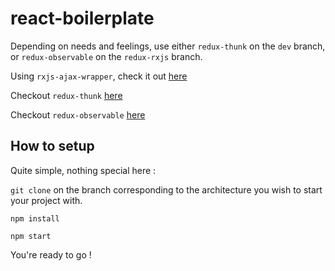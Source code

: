 # react-boilerplate

Depending on needs and feelings, use either `redux-thunk` on the `dev` branch, or `redux-observable` on the `redux-rxjs` branch.

Using `rxjs-ajax-wrapper`, check it out [here]()

Checkout `redux-thunk` [here](https://github.com/gaearon/redux-thunk)

Checkout `redux-observable` [here](https://redux-observable.js.org/)

## How to setup

Quite simple, nothing special here :

`git clone` on the branch corresponding to the architecture you wish to start your project with.

`npm install`

`npm start`

You're ready to go !

